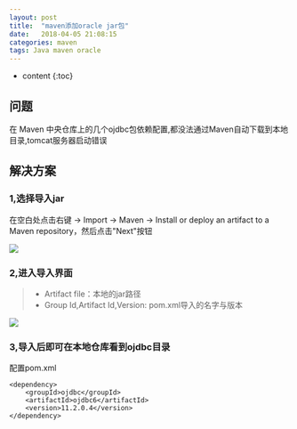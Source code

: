 ```yaml
---
layout: post
title:  "maven添加oracle jar包"
date:   2018-04-05 21:08:15
categories: maven
tags: Java maven oracle
---
```


* content
{:toc}

## 问题

在 Maven 中央仓库上的几个ojdbc包依赖配置,都没法通过Maven自动下载到本地目录,tomcat服务器启动错误

## 解决方案

### 1,选择导入jar

在空白处点击右键 -> Import -> Maven -> Install or deploy an artifact to a Maven repository，然后点击"Next"按钮




![](http://ww1.sinaimg.cn/large/0060GLrDgy1fq268opay7j30eb0f7gme.jpg)


### 2,进入导入界面

> * Artifact file：本地的jar路径
> * Group Id,Artifact Id,Version: pom.xml导入的名字与版本

![](http://ww1.sinaimg.cn/large/0060GLrDgy1fq26eg6mgbj30ed0fa3z2.jpg)

### 3,导入后即可在本地仓库看到ojdbc目录

配置pom.xml

```
<dependency>
    <groupId>ojdbc</groupId>
    <artifactId>ojdbc6</artifactId>
    <version>11.2.0.4</version>
</dependency>
```

